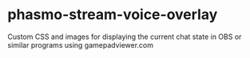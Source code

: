 # phasmo-stream-voice-overlay
Custom CSS and images for displaying the current chat state in OBS or similar programs using gamepadviewer.com
